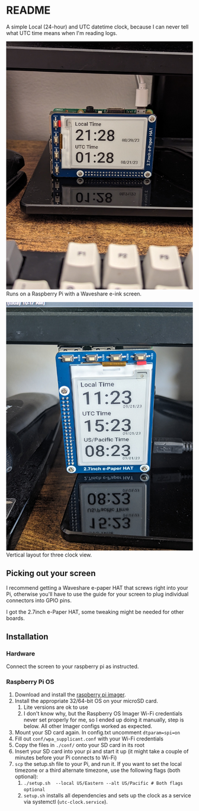 # README #

A simple Local (24-hour) and UTC datetime clock, because I can never tell what UTC time means when I'm reading logs.

![utc-clock](./images/utc-clock.jpg)
Runs on a Raspberry Pi with a Waveshare e-ink screen.


![utc-clock](./images/utc-clock-vertical.jpg)
Vertical layout for three clock view.

## Picking out your screen ##
I recommend getting a Waveshare e-paper HAT that screws right into your Pi, otherwise you'll have to use the guide for your screen to plug individual connectors into GPIO pins.

I got the 2.7inch e-Paper HAT, some tweaking might be needed for other boards.

## Installation ##

### Hardware ###
Connect the screen to your raspberry pi as instructed.

### Raspberry Pi OS ###
1. Download and install the [raspberry pi imager](https://www.raspberrypi.com/software/).
1. Install the appropriate 32/64-bit OS on your microSD card.
   1. Lite versions are ok to use
   1. I don't know why, but the Raspberry OS Imager Wi-Fi credentials never set properly for me, so I ended up doing it manually, step is below. All other Imager configs worked as expected.
1. Mount your SD card again. In config.txt uncomment `dtparam=spi=on`
1. Fill out `conf/wpa_supplicant.conf` with your Wi-Fi credentials
1. Copy the files in `./conf/` onto your SD card in its root
1. Insert your SD card into your pi and start it up (it might take a couple of minutes before your Pi connects to Wi-Fi)
1. `scp` the setup.sh file to your Pi, and run it. If you want to set the local timezone or a third alternate timezone, use the following flags (both optional):
   1. `./setup.sh  --local US/Eastern --alt US/Pacific # Both flags optional`
   1. `setup.sh` installs all dependencies and sets up the clock as a service via systemctl (`utc-clock.service`).
